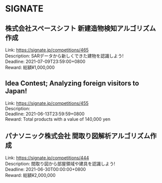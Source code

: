# SIGNATE



## 株式会社スペースシフト 新建造物検知アルゴリズム作成

Link: https://signate.jp/competitions/465  
Description: SARデータから新しくできた建物を認識しよう!  
Deadline: 2021-07-09T23:59:00+0800  
Reward: 総額¥1,000,000  


## Idea Contest; Analyzing foreign visitors to Japan!

Link: https://signate.jp/competitions/455  
Description:   
Deadline: 2021-06-13T23:59:59+0800  
Reward: Total products with a value of 140,000 yen  


## パナソニック株式会社 間取り図解析アルゴリズム作成

Link: https://signate.jp/competitions/444  
Description: 間取り図から部屋領域や建具を認識しよう!  
Deadline: 2021-06-30T00:00:00+0800  
Reward: 総額¥2,000,000  

